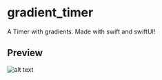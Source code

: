 # gradient_timer

A Timer with gradients. Made with swift and swiftUI!

## Preview

![alt text](https://github.com/DKoenig82/gradient_timer/blob/main/gradientTimer.png)
